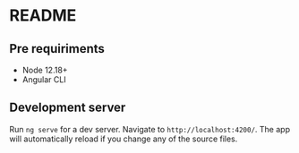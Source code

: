 # README

## Pre requiriments

* Node 12.18+
* Angular CLI

## Development server

Run `ng serve` for a dev server. Navigate to `http://localhost:4200/`. The app will automatically reload if you change any of the source files.

